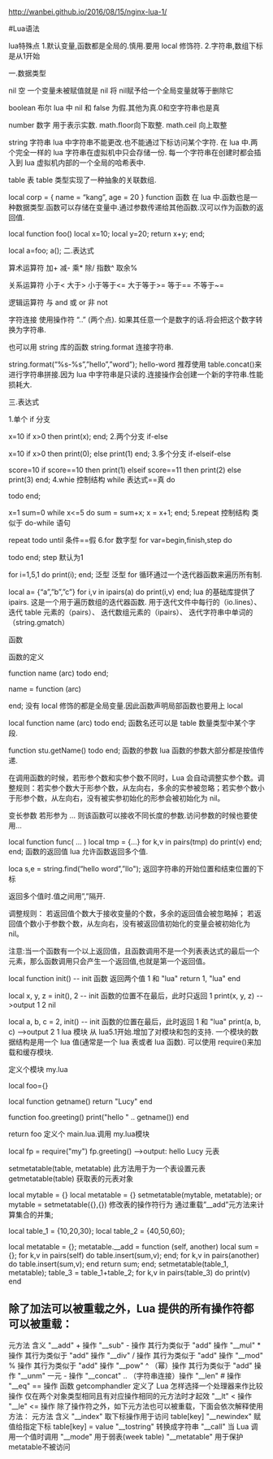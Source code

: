 http://wanbei.github.io/2016/08/15/nginx-lua-1/

#Lua语法

lua特殊点
1.默认变量,函数都是全局的.慎用.要用 local 修饰符.
2.字符串,数组下标是从1开始

一.数据类型

nil 空
一个变量未被赋值就是 nil
将 nil赋予给一个全局变量就等于删除它

boolean 布尔
lua 中 nil 和 false 为假.其他为真.0和空字符串也是真

number 数字
用于表示实数. math.floor向下取整. math.ceil 向上取整

string 字符串
lua 中字符串不能更改.也不能通过下标访问某个字符.
在 lua 中.两个完全一样的 lua 字符串在虚拟机中只会存储一份.
每一个字符串在创建时都会插入到 lua 虚拟机内部的一个全局的哈希表中.

table 表
table 类型实现了一种抽象的关联数组.

local  corp = {
    name   =    “kang”,
    age       =    20
}
function 函数
在 lua 中.函数也是一种数据类型.函数可以存储在变量中.通过参数传递给其他函数.汉可以作为函数的返回值.

local  function  foo()
    local  x=10;
    local  y=20;
    return x+y;
end;

local  a=foo;
a();
二.表达式

算术运算符
加+ 
减- 
乘* 
除/ 
指数^ 
取余%

关系运算符
小于< 
大于> 
小于等于<= 
大于等于>= 
等于== 
不等于~=

逻辑运算符
与 and
或 or
非 not

字符连接
使用操作符 “..” (两个点).
如果其任意一个是数字的话.将会把这个数字转换为字符串.

也可以用 string 库的函数 string.format 连接字符串.

string.format(“%s-%s”,”hello”,”word”);
hello-word
推荐使用 table.concat()来进行字符串拼接.因为 lua 中字符串是只读的.连接操作会创建一个新的字符串.性能损耗大.

三.表达式

1.单个 if 分支

x=10
if  x>0 then
    print(x);
end;
2.两个分支 if-else

x=10
if x>0 then
    print(0);
else
    print(1)
end;
3.多个分支 if-elseif-else

score=10
if score==10 then
    print(1)
elseif  score==11  then
    print(2)
else
    print(3)
end;
4.whie 控制结构
while 表达式==真 do

todo
end;

x=1
sum=0
while x<=5 do
    sum = sum+x;
    x = x+1;
end;
5.repeat 控制结构
类似于 do-while 语句

repeat
    todo
until  条件==假
6.for 
数字型
for var=begin,finish,step do

todo
end;
step 默认为1

for i=1,5,1 do
    print(i);
end;
泛型
泛型 for 循环通过一个迭代器函数来遍历所有制.

local  a= {“a”,”b”,”c”}
for i,v in ipairs(a) do
    print(i,v)
end;
lua 的基础库提供了 ipairs. 这是一个用于遍历数组的迭代器函数.
用于迭代文件中每行的（io.lines）、
迭代 table 元素的（pairs）、
迭代数组元素的（ipairs）、
迭代字符串中单词的（string.gmatch）

函数

函数的定义

function  name (arc)
    todo
end;

name = function (arc)

end;
没有 local 修饰的都是全局变量.因此函数声明局部函数也要用上 local

local function name (arc)
    todo
end;
函数名还可以是 table 数量类型中某个字段.

function  stu.getName()
    todo
end;
函数的参数
lua 函数的参数大部分都是按值传递.

在调用函数的时候，若形参个数和实参个数不同时，Lua 会自动调整实参个数。调整规则：若实参个数大于形参个数，从左向右，多余的实参被忽略；若实参个数小于形参个数，从左向右，没有被实参初始化的形参会被初始化为 nil。

变长参数
若形参为 … 则该函数可以接收不同长度的参数.访问参数的时候也要使用...

local  function  func( ... )
    local  tmp = {…}
    for k,v  in  pairs(tmp) do
        print(v)
    end;
end;
函数的返回值
lua 允许函数返回多个值.

loca s,e = string.find(“hello word”,”llo");
返回字符串的开始位置和结束位置的下标

返回多个值时.值之间用”,”隔开.

调整规则： 若返回值个数大于接收变量的个数，多余的返回值会被忽略掉； 若返回值个数小于参数个数，从左向右，没有被返回值初始化的变量会被初始化为 nil。

注意:当一个函数有一个以上返回值，且函数调用不是一个列表表达式的最后一个元素，那么函数调用只会产生一个返回值,也就是第一个返回值。

local function init()       -- init 函数 返回两个值 1 和 "lua"
    return 1, "lua"
end

local x, y, z = init(), 2   -- init 函数的位置不在最后，此时只返回 1
print(x, y, z)              -->output  1  2  nil

local a, b, c = 2, init()   -- init 函数的位置在最后，此时返回 1 和 "lua"
print(a, b, c)              -->output  2  1  lua
模块
从 lua5.1开始.增加了对模块和包的支持.
一个模块的数据结构是用一个 lua 值(通常是一个 lua 表或者 lua 函数).
可以使用 require()来加载和缓存模块.

定义个模块 my.lua

local foo={}

local function getname()
    return "Lucy"
end

function foo.greeting()
    print("hello " .. getname())
end

return foo
定义个 main.lua.调用 my.lua模块

local fp = require("my")
fp.greeting()     -->output: hello Lucy
元表

setmetatable(table, metatable)
此方法用于为一个表设置元表
getmetatable(table)
获取表的元表对象

local  mytable = {}
local  metatable = {}
setmetatable(mytable, metatable);
or
mytable = setmetatable({},{})
修改表的操作符行为
通过重载”__add”元方法来计算集合的并集;

local table_1 = {10,20,30};
local table_2 = {40,50,60};

local metatable = {};
metatable.__add = function (self, another)
    local sum = {};
    for k,v in pairs(self) do
        table.insert(sum,v);
    end;
    for k,v in pairs(another) do
        table.insert(sum,v);
    end
    return sum;
end;
setmetatable(table_1, metatable);
table_3 = table_1+table_2;
for k,v in pairs(table_3) do
    print(v)
end

## 除了加法可以被重载之外，Lua 提供的所有操作符都可以被重载：
元方法 含义
	"__add" + 操作
	"__sub" - 操作 其行为类似于 "add" 操作
	"__mul" * 操作 其行为类似于 "add" 操作
	"__div" / 操作 其行为类似于 "add" 操作
	"__mod" % 操作 其行为类似于 "add" 操作
	"__pow" ^ （幂）操作 其行为类似于 "add" 操作
	"__unm" 一元 - 操作
	"__concat" .. （字符串连接）操作
	"__len" # 操作
	"__eq" == 操作 函数 getcomphandler 定义了 Lua 怎样选择一个处理器来作比较操作 仅在两个对象类型相同且有对应操作相同的元方法时才起效
	"__lt" < 操作
	"__le" <= 操作
除了操作符之外，如下元方法也可以被重载，下面会依次解释使用方法：
	元方法 含义
	"__index" 取下标操作用于访问 table[key]
	"__newindex" 赋值给指定下标 table[key] = value
	"__tostring" 转换成字符串
	"__call" 当 Lua 调用一个值时调用
	"__mode" 用于弱表(week table)
	"__metatable" 用于保护metatable不被访问